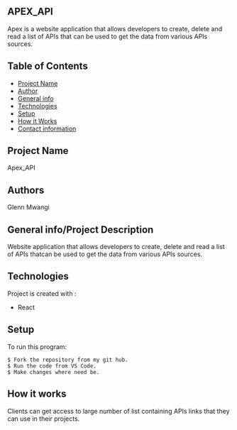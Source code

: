 ## APEX_API
Apex is a website application that allows developers to create, delete and read a list of APIs that can be used to get the data from various APIs sources.

## Table of Contents
* [Project Name](#Project)
* [Author](#Author)
* [General info](#general-info)
* [Technologies](#technologies)
* [Setup](#setup)
* [How it Works](#instructions)
* [Contact information](#contacts)

## Project Name
Apex_API

## Authors
Glenn Mwangi

## General info/Project Description
Website application that allows developers to create, delete and read a list of APIs thatcan be used to get the data from various APIs sources.

## Technologies
Project is created with :
* React

## Setup
To run this program:

```
$ Fork the repository from my git hub.
$ Run the code from VS Code.
$ Make changes where need be.
```

## How it works
Clients can get access to  large number of list containing APIs links that they can use in their projects.

